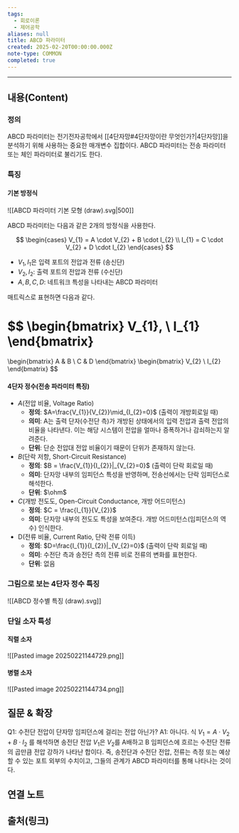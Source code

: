 ```yaml
---
tags:
  - 회로이론
  - 제어공학
aliases: null
title: ABCD 파라미터
created: 2025-02-20T00:00:00.000Z
note-type: COMMON
completed: true
---
```


---

## 내용(Content)

### 정의

ABCD 파라미터는 전기전자공학에서 [[4단자망#4단자망이란 무엇인가?|4단자망]]을 분석하기 위해 사용하는 중요한 매개변수 집합이다. ABCD 파라미터는 전송 파라미터 또는 체인 파라미터로 불리기도 한다.

### 특징

#### 기본 방정식

![[ABCD 파라미터 기본 모형 (draw).svg|500]]

ABCD 파라미터는 다음과 같은 2개의 방정식을 사용한다.

$$
\begin{cases}
V_{1} = A \cdot V_{2} +  B \cdot I_{2} \\
I_{1} = C \cdot V_{2} + D \cdot I_{2}
\end{cases}
$$

- $V_{1}, I_{1}$은 입력 포트의 전압과 전류 (송신단)
- $V_{2}, I_{2}$: 출력 포트의 전압과 전류 (수신단)
- $A,B,C,D$: 네트워크 특성을 나타내는 ABCD 파라미터

매트릭스로 표현하면 다음과 같다.

$$
\begin{bmatrix}
V_{1}, \\
I_{1}
\end{bmatrix}
=
\begin{bmatrix}
A & B \\
C & D
\end{bmatrix}
\begin{bmatrix}
V_{2} \\
I_{2}
\end{bmatrix}
$$


#### 4단자 정수(전송 파라미터 특징)

- $A$(전압 비율, Voltage Ratio)
	- **정의**: $A=\frac{V_{1}}{V_{2}}\mid_{I_{2}=0}$  (출력이 개방회로일 때)
	- **의미**: A는 출력 단자(수전단 측)가 개방된 상태에서의 입력 전압과 출력 전압의 비율을 나타낸다. 이는 해당 시스템이 전압을 얼마나 증폭하거나 감쇠하는지 알려준다.
	- **단위**: 단순 전압대 전압 비율이기 때문이 단위가 존재하지 않는다.
- $B$(단락 저항, Short-Circuit Resistance)
	- **정의**: $B = \frac{V_{1}}{I_{2}}|_{V_{2}=0}$ (출력이 단락 회로일 때)
	- **의미**: 단자망 내부의 임피던스 특성을 반영하며, 전송선에서는 단락 임피던스로 해석한다.
	- **단위**: $\ohm$
- $C$(개방 전도도, Open-Circuit Conductance, 개방 어드미턴스)
	- **정의**: $C = \frac{I_{1}}{V_{2}}$
	- **의미**: 단자망 내부의 전도도 특성을 보여준다. 개방 어드미턴스(임피던스의 역수) 인식한다.
- D(전류 비율, Current Ratio, 단락 전류 이득)
	- **정의**: $D=\frac{I_{1}}{I_{2}}|_{V_{2}=0}$ (출력이 단락 회로일 때)
	- **의미**: 수전단 측과 송전단 측의 전류 비로 전류의 변화를 표현한다.
	- **단위**: 없음

### 그림으로 보는 4단자 정수 특징

![[ABCD 정수별 특징 (draw).svg]]

### 단일 소자 특성

#### 직렬 소자

![[Pasted image 20250221144729.png]]

#### 병렬 소자

![[Pasted image 20250221144734.png]]



## 질문 & 확장

Q1: 수전단 전압이 단자망 임피던스에 걸리는 전압 아닌가?
A1: 아니다. 식 $V_{1} = A \cdot V_{2} + B \cdot I_{2}$ 를 해석하면 송전단 전압 $V_{1}$은 $V_{2}$를 A배하고 B 임피던스에 흐르는 수전단 전류의 곱만큼 전압 강하가 나타난 합이다. 즉, 송전단과 수전단 전압, 전류는 측정 또는 예상할 수 있는 포트 외부의 수치이고, 그들의 관계가 ABCD 파라미터를 통해 나타나는 것이다.

## 연결 노트

## 출처(링크)





